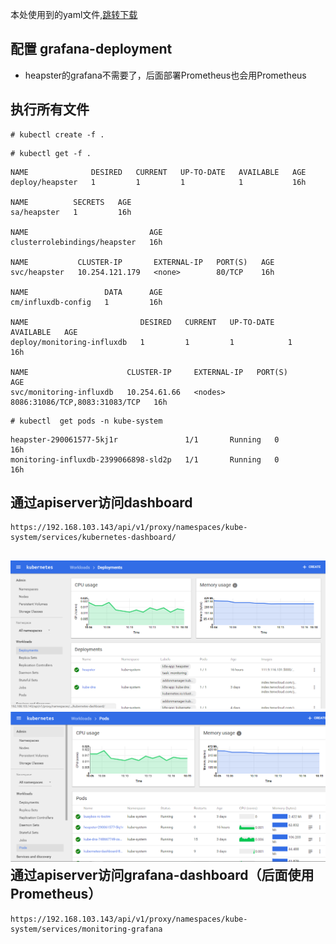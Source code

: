 本处使用到的yaml文件,[跳转下载](https://github.com/w564791/Kubernetes-Cluster/tree/master/heapster)

## 配置 grafana-deployment

* heapster的grafana不需要了，后面部署Prometheus也会用Prometheus

## 执行所有文件

```
# kubectl create -f .
```

```
# kubectl get -f .
```

```
NAME              DESIRED   CURRENT   UP-TO-DATE   AVAILABLE   AGE
deploy/heapster   1         1         1            1           16h

NAME          SECRETS   AGE
sa/heapster   1         16h

NAME                           AGE
clusterrolebindings/heapster   16h

NAME           CLUSTER-IP       EXTERNAL-IP   PORT(S)   AGE
svc/heapster   10.254.121.179   <none>        80/TCP    16h

NAME                 DATA      AGE
cm/influxdb-config   1         16h

NAME                         DESIRED   CURRENT   UP-TO-DATE   AVAILABLE   AGE
deploy/monitoring-influxdb   1         1         1            1           16h

NAME                      CLUSTER-IP     EXTERNAL-IP   PORT(S)                         AGE
svc/monitoring-influxdb   10.254.61.66   <nodes>       8086:31086/TCP,8083:31083/TCP   16h
```

```
# kubectl  get pods -n kube-system 
```

```
heapster-290061577-5kj1r               1/1       Running   0          16h
monitoring-influxdb-2399066898-sld2p   1/1       Running   0          16h
```

## 通过apiserver访问dashboard

```
https://192.168.103.143/api/v1/proxy/namespaces/kube-system/services/kubernetes-dashboard/
```

## ![](../assets/dashboard-deploy.png)![](../assets/dashboard-pod.png)通过apiserver访问grafana-dashboard（后面使用Prometheus）

```
https://192.168.103.143/api/v1/proxy/namespaces/kube-system/services/monitoring-grafana
```



